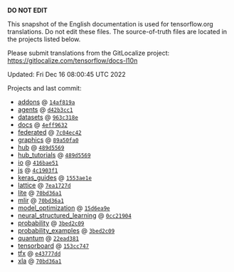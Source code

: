 __DO NOT EDIT__

This snapshot of the English documentation is used for tensorflow.org
translations. Do not edit these files. The source-of-truth files are located in
the projects listed below.

Please submit translations from the GitLocalize project: https://gitlocalize.com/tensorflow/docs-l10n

Updated: Fri Dec 16 08:00:45 UTC 2022

Projects and last commit:

- [addons](https://github.com/tensorflow/addons/tree/master/docs) @ <a href='https://github.com/tensorflow/addons/commit/14af819a7dbbb857c6a210dcaa38120d1c55e312'><code>14af819a</code></a>
- [agents](https://github.com/tensorflow/agents/tree/master/docs) @ <a href='https://github.com/tensorflow/agents/commit/d42b3cc18392c21e43507d3194504121bcbf5009'><code>d42b3cc1</code></a>
- [datasets](https://github.com/tensorflow/datasets/tree/master/docs) @ <a href='https://github.com/tensorflow/datasets/commit/963c318e6e39468357a3bc22ecf5f6e678f8edcf'><code>963c318e</code></a>
- [docs](https://github.com/tensorflow/docs/tree/master/site/en) @ <a href='https://github.com/tensorflow/docs/commit/4eff9632e8ba04142b6e35c52e459c62458f0026'><code>4eff9632</code></a>
- [federated](https://github.com/tensorflow/federated/tree/main/docs) @ <a href='https://github.com/tensorflow/federated/commit/7c04ec42b13261e9e68780c66c603f073e39eb99'><code>7c04ec42</code></a>
- [graphics](https://github.com/tensorflow/graphics/tree/master/tensorflow_graphics/g3doc) @ <a href='https://github.com/tensorflow/graphics/commit/89a50fa0b50fc7f6f9bfe5632ca54a52b9fef11f'><code>89a50fa0</code></a>
- [hub](https://github.com/tensorflow/hub/tree/master/docs) @ <a href='https://github.com/tensorflow/hub/commit/489d5569c6b001b88df7847c721bcb4263695fe1'><code>489d5569</code></a>
- [hub_tutorials](https://github.com/tensorflow/hub/tree/master/examples/colab) @ <a href='https://github.com/tensorflow/hub/commit/489d5569c6b001b88df7847c721bcb4263695fe1'><code>489d5569</code></a>
- [io](https://github.com/tensorflow/io/tree/master/docs) @ <a href='https://github.com/tensorflow/io/commit/416bae51bc5bf5caf38f995983d4f277faa1dd9a'><code>416bae51</code></a>
- [js](https://github.com/tensorflow/tfjs-website/tree/master/docs) @ <a href='https://github.com/tensorflow/tfjs-website/commit/4c1903f11ea67457d4297cb9b8870491f6a67c9d'><code>4c1903f1</code></a>
- [keras_guides](https://github.com/tensorflow/docs/tree/snapshot-keras/site/en/guide/keras) @ <a href='https://github.com/tensorflow/docs/commit/1553ae1e4a149be71703e2ee60173b3d1e0e8c00'><code>1553ae1e</code></a>
- [lattice](https://github.com/tensorflow/lattice/tree/master/docs) @ <a href='https://github.com/tensorflow/lattice/commit/7ea1727de1e0309eb324296bc445e0bf5c5c6d74'><code>7ea1727d</code></a>
- [lite](https://github.com/tensorflow/tensorflow/tree/master/tensorflow/lite/g3doc) @ <a href='https://github.com/tensorflow/tensorflow/commit/70bd36a1ebc0159b4faf17688836fc9ebdfea8b4'><code>70bd36a1</code></a>
- [mlir](https://github.com/tensorflow/tensorflow/tree/master/tensorflow/compiler/mlir/g3doc) @ <a href='https://github.com/tensorflow/tensorflow/commit/70bd36a1ebc0159b4faf17688836fc9ebdfea8b4'><code>70bd36a1</code></a>
- [model_optimization](https://github.com/tensorflow/model-optimization/tree/master/tensorflow_model_optimization/g3doc) @ <a href='https://github.com/tensorflow/model-optimization/commit/15d6ea9e99c346d4f04983a6501f44b2732ebb50'><code>15d6ea9e</code></a>
- [neural_structured_learning](https://github.com/tensorflow/neural-structured-learning/tree/master/g3doc) @ <a href='https://github.com/tensorflow/neural-structured-learning/commit/0cc219046da54230b8ec8f834edc3c401bb14c2b'><code>0cc21904</code></a>
- [probability](https://github.com/tensorflow/probability/tree/main/tensorflow_probability/g3doc) @ <a href='https://github.com/tensorflow/probability/commit/3bed2c09a8ff490048cafea7b38e76e45dd300cf'><code>3bed2c09</code></a>
- [probability_examples](https://github.com/tensorflow/probability/tree/main/tensorflow_probability/examples/jupyter_notebooks) @ <a href='https://github.com/tensorflow/probability/commit/3bed2c09a8ff490048cafea7b38e76e45dd300cf'><code>3bed2c09</code></a>
- [quantum](https://github.com/tensorflow/quantum/tree/master/docs) @ <a href='https://github.com/tensorflow/quantum/commit/22ead381acb6446d11b4be17e03d8a57fe59a429'><code>22ead381</code></a>
- [tensorboard](https://github.com/tensorflow/tensorboard/tree/master/docs) @ <a href='https://github.com/tensorflow/tensorboard/commit/153cc747fdbeca3545c81947d4880d139a185c52'><code>153cc747</code></a>
- [tfx](https://github.com/tensorflow/tfx/tree/master/docs) @ <a href='https://github.com/tensorflow/tfx/commit/e43777ddf2c995f75f64ab2278a26e325fd76683'><code>e43777dd</code></a>
- [xla](https://github.com/tensorflow/tensorflow/tree/master/tensorflow/compiler/xla/g3doc) @ <a href='https://github.com/tensorflow/tensorflow/commit/70bd36a1ebc0159b4faf17688836fc9ebdfea8b4'><code>70bd36a1</code></a>

